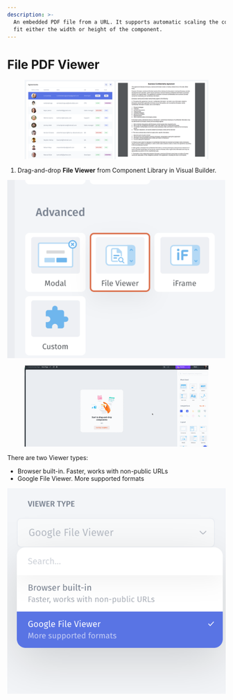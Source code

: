 ```yaml
---
description: >-
  An embedded PDF file from a URL. It supports automatic scaling the content to
  fit either the width or height of the component.
---
```


# File PDF Viewer

<figure><img src="../../../.gitbook/assets/image (11).png" alt=""><figcaption></figcaption></figure>

1. Drag-and-drop **File Viewer** from Component Library in Visual Builder.

![](<../../../.gitbook/assets/image (7).png>)

<figure><img src="../../../.gitbook/assets/file_viwer.gif" alt=""><figcaption></figcaption></figure>

There are two Viewer types:&#x20;

* Browser built-in. Faster, works with non-public URLs
* Google File Viewer. More supported formats

![](<../../../.gitbook/assets/image (4).png>)
